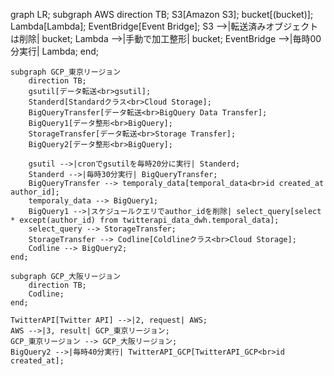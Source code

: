 graph LR;
    subgraph AWS
        direction TB;
        S3[Amazon S3];
        bucket[(bucket)];
        Lambda[Lambda];
        EventBridge[Event Bridge];
        S3 -->|転送済みオブジェクトは削除| bucket;
        Lambda -->|手動で加工整形| bucket;
        EventBridge -->|毎時00分実行| Lambda;
    end;

    subgraph GCP_東京リージョン
        direction TB;
        gsutil[データ転送<br>gsutil];
        Standerd[Standardクラス<br>Cloud Storage];
        BigQueryTransfer[データ転送<br>BigQuery Data Transfer];
        BigQuery1[データ整形<br>BigQuery];
        StorageTransfer[データ転送<br>Storage Transfer];
        BigQuery2[データ整形<br>BigQuery];

        gsutil -->|cronでgsutilを毎時20分に実行| Standerd;
        Standerd -->|毎時30分実行| BigQueryTransfer;
        BigQueryTransfer --> temporaly_data[temporal_data<br>id created_at author_id];
        temporaly_data --> BigQuery1;
        BigQuery1 -->|スケジュールクエリでauthor_idを削除| select_query[select * except(author_id) from twitterapi_data_dwh.temporal_data];
        select_query --> StorageTransfer;
        StorageTransfer --> Codline[Coldlineクラス<br>Cloud Storage];
        Codline --> BigQuery2;
    end;

    subgraph GCP_大阪リージョン
        direction TB;
        Codline;
    end;

    TwitterAPI[Twitter API] -->|2, request| AWS;
    AWS -->|3, result| GCP_東京リージョン;
    GCP_東京リージョン --> GCP_大阪リージョン;
    BigQuery2 -->|毎時40分実行| TwitterAPI_GCP[TwitterAPI_GCP<br>id created_at];